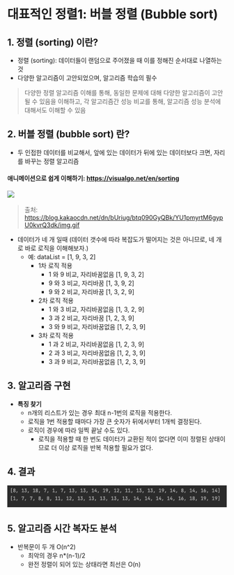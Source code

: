 # 대표적인 정렬1: 버블 정렬 (Bubble sort) 

## 1. 정렬 (sorting) 이란?
- 정렬 (sorting): 데이터들이 랜덤으로 주어졌을 때 이를 정해진 순서대로 나열하는 것
- 다양한 알고리즘이 고안되었으며, 알고리즘 학습의 필수

> 다양한 정렬 알고리즘 이해를 통해, 동일한 문제에 대해 다양한 알고리즘이 고안될 수 있음을 이해하고,
> 각 알고리즘간 성능 비교를 통해, 알고리즘 성능 분석에 대해서도 이해할 수 있음

## 2. 버블 정렬 (bubble sort) 란?
- 두 인접한 데이터를 비교해서, 앞에 있는 데이터가 뒤에 있는 데이터보다 크면, 자리를 바꾸는 정렬 알고리즘

#### 애니메이션으로 쉽게 이해하기: https://visualgo.net/en/sorting

<img src="https://blog.kakaocdn.net/dn/bUriug/btq090GyQBk/YU1pmyrtM6gypU0kvrQ3dk/img.gif" />

> 출처: https://blog.kakaocdn.net/dn/bUriug/btq090GyQBk/YU1pmyrtM6gypU0kvrQ3dk/img.gif

* 데이터가 네 개 일때 (데이터 갯수에 따라 복잡도가 떨어지는 것은 아니므로, 네 개로 바로 로직을 이해해보자.)
    - 예: dataList = [1, 9, 3, 2]
        - 1차 로직 적용
            - 1 와 9 비교, 자리바꿈없음 [1, 9, 3, 2]
            - 9 와 3 비교, 자리바꿈 [1, 3, 9, 2]
            - 9 와 2 비교, 자리바꿈 [1, 3, 2, 9]
        - 2차 로직 적용 
            - 1 와 3 비교, 자리바꿈없음 [1, 3, 2, 9]
            - 3 과 2 비교, 자리바꿈 [1, 2, 3, 9]
            - 3 와 9 비교, 자리바꿈없음 [1, 2, 3, 9]
        - 3차 로직 적용
            - 1 과 2 비교, 자리바꿈없음 [1, 2, 3, 9]
            - 2 과 3 비교, 자리바꿈없음 [1, 2, 3, 9]
            - 3 과 9 비교, 자리바꿈없음 [1, 2, 3, 9]
## 3. 알고리즘 구현
* **특징 찾기**
    - n개의 리스트가 있는 경우 최대 n-1번의 로직을 적용한다.
    - 로직을 1번 적용할 때마다 가장 큰 숫자가 뒤에서부터 1개씩 결정된다.
    - 로직이 경우에 따라 일찍 끝날 수도 있다. 
      - 로직을 적용할 때 한 번도 데이터가 교환된 적이 없다면 이미 정렬된 상태이므로 더 이상 로직을 반복 적용할 필요가 없다.
## 4. 결과

![결과](img.png)

## 5. 알고리즘 시간 복자도 분석
- 반복문이 두 개 O(n^2)
    - 최악의 경우 n*(n-1)/2
    - 완전 정렬이 되어 있는 상태라면 최선은 O(n)